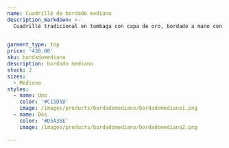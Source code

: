 ```yaml
---
name: Cuadrillé de bordado mediano
description_markdown: >-
  Cuadrillé tradicional en tumbaga con capa de oro, bordado a mano con hilaza de algodón

  
garment_type: top
price: '430.00'
sku: bordadomediano
description: bordado mediano
stock: 2
sizes:
  - Mediano
styles:
  - name: Uno
    color: '#C15D5D'
    image: /images/products/bordadomediano/bordadomediano1.png
  - name: Dos
    color: '#D5A38E'
    image: /images/products/bordadomediano/bordadomediano2.png
 
---
```

